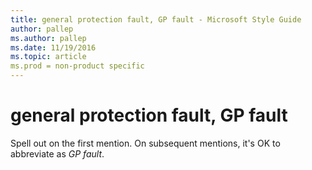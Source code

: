 ```yaml
---
title: general protection fault, GP fault - Microsoft Style Guide
author: pallep
ms.author: pallep
ms.date: 11/19/2016
ms.topic: article
ms.prod = non-product specific
---
```


# general protection fault, GP fault

Spell out on the first mention. On subsequent mentions, it's OK to abbreviate as *GP fault*.
